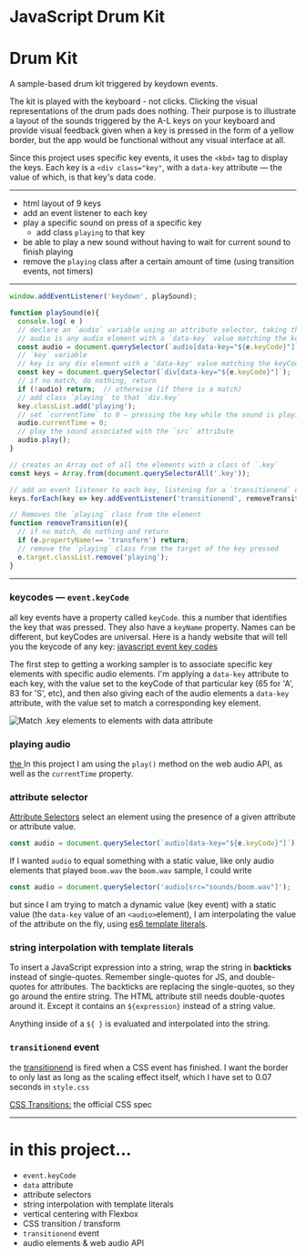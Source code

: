 # JavaScript Drum Kit

# Drum Kit
A sample-based drum kit triggered by keydown events. 

The kit is played with the keyboard - not clicks. Clicking the visual representations of the drum pads does nothing. Their purpose is to illustrate a layout of the sounds triggered by the A-L keys on your keyboard and provide visual feedback given when a key is pressed in the form of a yellow border, but the app would be functional without any visual interface at all.

Since this project uses specific key events, it uses the `<kbd>` tag to display the keys. Each key is a `<div class="key"`, with a `data-key` attribute — the value of which, is that key's data code.

___

* html layout of 9 keys
* add an event listener to each key
* play a specific sound on press of a specific key
  - add class `playing` to that key
* be able to play a new sound without having to wait for current sound to finish playing
* remove the `playing` class after a certain amount of time (using transition events, not timers)

___
```js
window.addEventListener('keydown', playSound);

function playSound(e){
  console.log( e )
  // declare an `audio` variable using an attribute selector, taking the keyCode from the event object, and passing it as the value to the `data-key` attribute
  // audio is any audio element with a `data-key` value matching the keyCode of the key pressed
  const audio = document.querySelector(`audio[data-key="${e.keyCode}"]`);
  // `key` variable
  // key is any div element with a 'data-key' value matching the keyCode of the key pressed
  const key = document.querySelector(`div[data-key="${e.keyCode}"]`);
  // if no match, do nothing, return
  if (!audio) return;  // otherwise (if there is a match)
  // add class `playing` to that `div.key`
  key.classList.add('playing');  
  // set `currentTime` to 0 — pressing the key while the sound is playing starts the sound from the beginning
  audio.currentTime = 0;  
  // play the sound associated with the `src` attribute
  audio.play();
}

// creates an Array out of all the elements with a class of `.key`
const keys = Array.from(document.querySelectorAll('.key'));

// add an event listener to each key, listening for a `transitionend` event
keys.forEach(key => key.addEventListener('transitionend', removeTransition));

// Removes the `playing` class from the element
function removeTransition(e){
  // if no match, do nothing and return
  if (e.propertyName!== 'transform') return;
  // remove the `playing` class from the target of the key pressed
  e.target.classList.remove('playing');
}

```
___

### keycodes — `event.keyCode`
all key events have a property called `keyCode`. this a number that identifies the key that was pressed. They also have a `keyName` property. Names can be different, but keyCodes are universal.
Here is a handy website that will tell you the keycode of any key:
[javascript event key codes](http://keycode.info)

The first step to getting a working sampler is to associate specific key elements with specific audio elements.
I'm applying a `data-key` attribute to each key, with the value set to the keyCode of that particular key (65 for 'A', 83 for 'S', etc), and then also giving each of the audio elements a `data-key` attribute, with the value set to match a corresponding key element. 

![Match `.key` elements to <audio> elements with `data` attribute](/key-to-audio.png)

### playing audio
[the <audio> element](https://developer.mozilla.org/en-US/docs/Web/HTML/Element/audio)
In this project I am using the `play()` method on the web audio API, as well as the `currentTime` property.


### attribute selector
[Attribute Selectors](https://developer.mozilla.org/en-US/docs/Web/CSS/Attribute_selectors) select an element using the presence of a given attribute or attribute value.

```js
const audio = document.querySelector(`audio[data-key="${e.keyCode}"]`)
```

If I wanted `audio` to equal something with a static value, like only audio elements that played `boom.wav` the `boom.wav` sample, I could write

```js
const audio = document.querySelector('audio[src="sounds/boom.wav"]');
```
but since I am trying to match a dynamic value (key event) with a static value (the `data-key` value of an `<audio>`element), I am interpolating the value of the attribute on the fly, using [es6 template literals](https://developer.mozilla.org/en-US/docs/Web/JavaScript/Reference/Template_literals).

### string interpolation with template literals
To insert a JavaScript expression into a string, wrap the string in **backticks** instead of single-quotes. Remember single-quotes for JS, and double-quotes for attributes. The backticks are replacing the single-quotes, so they go around the entire string. The HTML attribute still needs double-quotes around it. Except it contains an `${expression}` instead
of a string value. 

Anything inside of a `${ }` is evaluated and interpolated into the string.

### `transitionend` event
the [transitionend](https://developer.mozilla.org/en-US/docs/Web/Events/transitionend) is fired when a CSS event has finished. I want the border to only last as long as the scaling effect itself, which I have set to 0.07 seconds in `style.css`

[CSS Transitions:](https://drafts.csswg.org/css-transitions/) the official CSS spec

___

# in this project...

* `event.keyCode`
* `data` attribute
* attribute selectors
* string interpolation with template literals
* vertical centering with Flexbox
* CSS transition / transform
* `transitionend` event
* audio elements & web audio API
